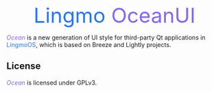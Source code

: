 <p align="center">
  <font size="10"><font color="#2277FF">Lingmo</font> <font color="#8266FF">OceanUI</font></font>
</p>

*<font color="#8266FF">Ocean</font>* is a new generation of UI style for third-party Qt applications in <font color="#2277FF">LingmoOS</font>, which is based on Breeze and Lightly projects.

## License

*<font color="#8266FF">Ocean</font>*  is licensed under GPLv3.
